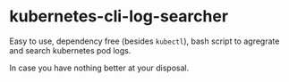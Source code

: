 # kubernetes-cli-log-searcher

Easy to use, dependency free (besides `kubectl`), bash script to agregrate and search kubernetes pod logs.

In case you have nothing better at your disposal.